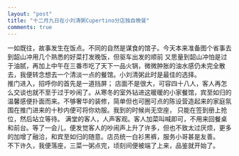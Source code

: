 ```yaml
---
layout: "post"
title: "十二月九日在小刘清粥Cupertino分店独自晚餐"
comments: true
---
```


一如既往，故事发生在饭点。不同的自然是谋食的馆子。今天本来准备图个省事去到韶山冲用几个熟悉的好菜打发晚饭，但驱车出发的顺前
又思量到韶山冲怕是过于油腻，再加上中午在三番市吃了天下一品火锅，微微肿胀的油水感仍未完全散去，我便转念想去一个清淡一点的餐馆。小刘清粥此时是最佳的选择。
<br/>
推门进入，招呼你的首先是一道挡屏； 店面不是很大，可容四十八人，客人再怎么交谈也就不至于过于吵闹了。从寒冬的室外钻进这暖暖的小家餐馆，宾至如归的温馨感便扑面而来。不够奢华的装修，简单但也可圈可点的陈设营造起来的家庭氛围在推门进来的十秒内便可将你劝服。我到的时候尚无空座， 只能在签到册上抢位，然后站立等待。 满堂的客人，人声客观。客人加菜叫喊即可，不用来回餐桌和前台。等了一会儿，便发觉客人的吵闹声上升了许多，但也不致太过厌烦，更多的加增了融洽，和宾至如归的随意。店员统一白衫黑裤，服务小哥甚是友善。
<br/>
不下许久，我便落座，三菜一粥点完，顷刻间便被端了上来，品鉴就开始了。

